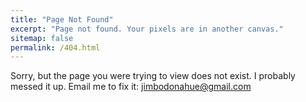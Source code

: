 ```yaml
---
title: "Page Not Found"
excerpt: "Page not found. Your pixels are in another canvas."
sitemap: false
permalink: /404.html
---
```


Sorry, but the page you were trying to view does not exist.
I probably messed it up.
Email me to fix it: <jimbodonahue@gmail.com>
